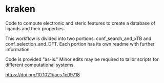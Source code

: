 # kraken
Code to compute electronic and steric features to create a database of ligands and their properties.

This workflow is divided into two portions: conf_search_and_xTB and conf_selection_and_DFT. Each portion has its own readme with further information.

Code is provided "as-is." Minor edits may be required to tailor scripts for different computational systems. 

https://doi.org/10.1021/jacs.1c09718

